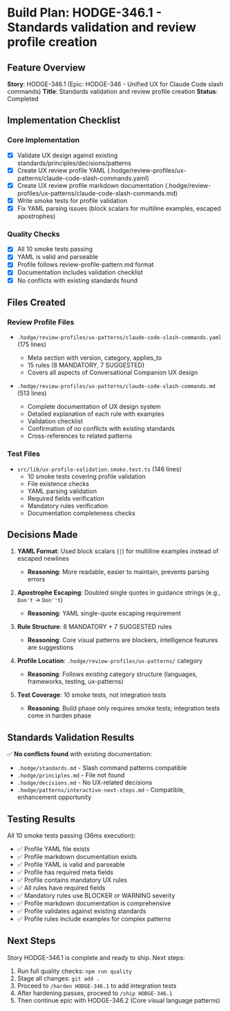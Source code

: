 # Build Plan: HODGE-346.1 - Standards validation and review profile creation

## Feature Overview
**Story**: HODGE-346.1 (Epic: HODGE-346 - Unified UX for Claude Code slash commands)
**Title**: Standards validation and review profile creation
**Status**: Completed

## Implementation Checklist

### Core Implementation
- [x] Validate UX design against existing standards/principles/decisions/patterns
- [x] Create UX review profile YAML (.hodge/review-profiles/ux-patterns/claude-code-slash-commands.yaml)
- [x] Create UX review profile markdown documentation (.hodge/review-profiles/ux-patterns/claude-code-slash-commands.md)
- [x] Write smoke tests for profile validation
- [x] Fix YAML parsing issues (block scalars for multiline examples, escaped apostrophes)

### Quality Checks
- [x] All 10 smoke tests passing
- [x] YAML is valid and parseable
- [x] Profile follows review-profile-pattern.md format
- [x] Documentation includes validation checklist
- [x] No conflicts with existing standards found

## Files Created

### Review Profile Files
- `.hodge/review-profiles/ux-patterns/claude-code-slash-commands.yaml` (175 lines)
  - Meta section with version, category, applies_to
  - 15 rules (8 MANDATORY, 7 SUGGESTED)
  - Covers all aspects of Conversational Companion UX design

- `.hodge/review-profiles/ux-patterns/claude-code-slash-commands.md` (513 lines)
  - Complete documentation of UX design system
  - Detailed explanation of each rule with examples
  - Validation checklist
  - Confirmation of no conflicts with existing standards
  - Cross-references to related patterns

### Test Files
- `src/lib/ux-profile-validation.smoke.test.ts` (146 lines)
  - 10 smoke tests covering profile validation
  - File existence checks
  - YAML parsing validation
  - Required fields verification
  - Mandatory rules verification
  - Documentation completeness checks

## Decisions Made

1. **YAML Format**: Used block scalars (`|`) for multiline examples instead of escaped newlines
   - **Reasoning**: More readable, easier to maintain, prevents parsing errors

2. **Apostrophe Escaping**: Doubled single quotes in guidance strings (e.g., `Don't` → `Don''t`)
   - **Reasoning**: YAML single-quote escaping requirement

3. **Rule Structure**: 8 MANDATORY + 7 SUGGESTED rules
   - **Reasoning**: Core visual patterns are blockers, intelligence features are suggestions

4. **Profile Location**: `.hodge/review-profiles/ux-patterns/` category
   - **Reasoning**: Follows existing category structure (languages, frameworks, testing, ux-patterns)

5. **Test Coverage**: 10 smoke tests, not integration tests
   - **Reasoning**: Build phase only requires smoke tests; integration tests come in harden phase

## Standards Validation Results

✅ **No conflicts found** with existing documentation:
- `.hodge/standards.md` - Slash command patterns compatible
- `.hodge/principles.md` - File not found
- `.hodge/decisions.md` - No UX-related decisions
- `.hodge/patterns/interactive-next-steps.md` - Compatible, enhancement opportunity

## Testing Results

All 10 smoke tests passing (36ms execution):
- ✅ Profile YAML file exists
- ✅ Profile markdown documentation exists
- ✅ Profile YAML is valid and parseable
- ✅ Profile has required meta fields
- ✅ Profile contains mandatory UX rules
- ✅ All rules have required fields
- ✅ Mandatory rules use BLOCKER or WARNING severity
- ✅ Profile markdown documentation is comprehensive
- ✅ Profile validates against existing standards
- ✅ Profile rules include examples for complex patterns

## Next Steps

Story HODGE-346.1 is complete and ready to ship. Next steps:

1. Run full quality checks: `npm run quality`
2. Stage all changes: `git add .`
3. Proceed to `/harden HODGE-346.1` to add integration tests
4. After hardening passes, proceed to `/ship HODGE-346.1`
5. Then continue epic with HODGE-346.2 (Core visual language patterns)

